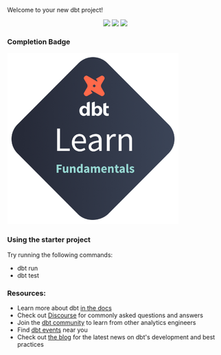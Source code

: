 Welcome to your new dbt project!

<div align="center">
  <img src="https://img.shields.io/badge/GitHub-181717?style=for-the-badge&logo=GitHub&logoColor=white">
  <img src="https://img.shields.io/badge/DBT-FF694B?style=for-the-badge&logo=dbt&logoColor=white">
  <img src="https://img.shields.io/badge/Snowflake-29B5E8?style=for-the-badge&logo=Snowflake&logoColor=white">
</div>

### Completion Badge
![dbt fundamentals](https://raw.githubusercontent.com/DhruvilPanchal205/dbt_fundamentals/main/670eef9a-af76-47e1-9a1b-b38f48a02cbc.png)


### Using the starter project

Try running the following commands:
- dbt run
- dbt test


### Resources:
- Learn more about dbt [in the docs](https://docs.getdbt.com/docs/introduction)
- Check out [Discourse](https://discourse.getdbt.com/) for commonly asked questions and answers
- Join the [dbt community](https://getdbt.com/community) to learn from other analytics engineers
- Find [dbt events](https://events.getdbt.com) near you
- Check out [the blog](https://blog.getdbt.com/) for the latest news on dbt's development and best practices

